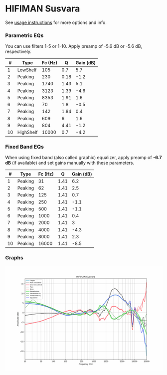# HIFIMAN Susvara
See [usage instructions](https://github.com/jaakkopasanen/AutoEq#usage) for more options and info.

### Parametric EQs
You can use filters 1-5 or 1-10. Apply preamp of -5.6 dB or -5.6 dB, respectively.

|   # | Type      |   Fc (Hz) |    Q |   Gain (dB) |
|-----|-----------|-----------|------|-------------|
|   1 | LowShelf  |       105 | 0.7  |         5.7 |
|   2 | Peaking   |       230 | 0.18 |        -1.2 |
|   3 | Peaking   |      1740 | 1.43 |         5.1 |
|   4 | Peaking   |      3123 | 1.39 |        -4.6 |
|   5 | Peaking   |      8353 | 1.91 |         1.6 |
|   6 | Peaking   |        70 | 1.8  |        -0.5 |
|   7 | Peaking   |       142 | 1.84 |         0.4 |
|   8 | Peaking   |       609 | 6    |         1.6 |
|   9 | Peaking   |       804 | 4.41 |        -1.2 |
|  10 | HighShelf |     10000 | 0.7  |        -4.2 |

### Fixed Band EQs
When using fixed band (also called graphic) equalizer, apply preamp of **-6.7 dB** (if available) and set gains manually with these parameters.

|   # | Type    |   Fc (Hz) |    Q |   Gain (dB) |
|-----|---------|-----------|------|-------------|
|   1 | Peaking |        31 | 1.41 |         6.2 |
|   2 | Peaking |        62 | 1.41 |         2.5 |
|   3 | Peaking |       125 | 1.41 |         0.7 |
|   4 | Peaking |       250 | 1.41 |        -1.1 |
|   5 | Peaking |       500 | 1.41 |        -1.1 |
|   6 | Peaking |      1000 | 1.41 |         0.4 |
|   7 | Peaking |      2000 | 1.41 |         3   |
|   8 | Peaking |      4000 | 1.41 |        -4.3 |
|   9 | Peaking |      8000 | 1.41 |         2.3 |
|  10 | Peaking |     16000 | 1.41 |        -8.5 |

### Graphs
![](./HIFIMAN%20Susvara.png)

